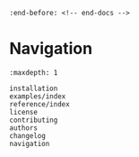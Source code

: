 ```{include} ../README.md
:end-before: <!-- end-docs -->
```

# Navigation

```{toctree}
:maxdepth: 1

installation
examples/index
reference/index
license
contributing
authors
changelog
navigation
```
